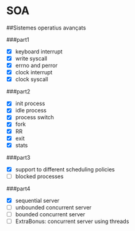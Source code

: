 # SOA

##Sistemes operatius avançats

###part1
- [x] keyboard interrupt
- [x] write syscall
- [x] errno and perror
- [x] clock interrupt
- [x] clock syscall

###part2
- [x] init process
- [x] idle process
- [x] process switch
- [x] fork
- [x] RR
- [x] exit
- [x] stats
 
###part3
- [x] support to different scheduling policies
- [ ] blocked processes

###part4
- [x] sequential server
- [ ] unbounded concurrent server
- [ ] bounded concurrent server
- [ ] ExtraBonus: concurrent server using threads
